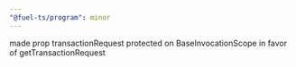 ```yaml
---
"@fuel-ts/program": minor
---
```


made prop transactionRequest protected on BaseInvocationScope in favor of getTransactionRequest

